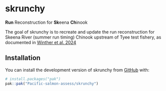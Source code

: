 
<!-- README.md is generated from README.Rmd. Please edit that file -->

# skrunchy

<!-- badges: start -->
<!-- badges: end -->

**Run** Reconstruction for **Sk**eena **Ch**inook

The goal of skrunchy is to recreate and update the run reconstruction
for Skeena River (summer run timing) Chinook upstream of Tyee test
fishery, as documented in [Winther et
al. 2024](https://publications.gc.ca/site/eng/9.901355/publication.html "An assessment of Skeena River Chinook salmon using genetic stock identification 1984 to 2020")

## Installation

You can install the development version of skrunchy from
[GitHub](https://github.com/) with:

``` r
# install.packages("pak")
pak::pak("Pacific-salmon-assess/skrunchy")
```

<!-- ## Example -->
<!-- This is a basic example which shows you how to solve a common problem: -->
<!-- ```{r example} -->
<!-- #library(skrunchy) -->
<!-- ## basic example code -->
<!-- ``` -->
<!-- What is special about using `README.Rmd` instead of just `README.md`? You can include R chunks like so: -->
<!-- ```{r cars} -->
<!-- #summary(cars) -->
<!-- ``` -->
<!-- You'll still need to render `README.Rmd` regularly, to keep `README.md` up-to-date. `devtools::build_readme()` is handy for this. -->
<!-- You can also embed plots, for example: -->
<!-- ```{r pressure, echo = FALSE} -->
<!-- #plot(pressure) -->
<!-- ``` -->
<!-- In that case, don't forget to commit and push the resulting figure files, so they display on GitHub and CRAN. -->
